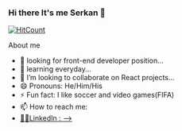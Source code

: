 ### Hi there It's me Serkan 👋

[![HitCount](http://hits.dwyl.com/serkansonmez06/serkansonmez06.svg)](http://hits.dwyl.com/serkansonmez06/serkansonmez06)

About me

- 🔭 looking for front-end developer position...
- 🌱 learning everyday...
- 👯 I’m looking to collaborate on React projects...
- 😄 Pronouns: He/Him/His
- ⚡ Fun fact: I like soccer and video games(FIFA)
- 📫 How to reach me: <a href="mailto:srknsnmz83@gmail.com"> 
- 💁🏾‍LinkedIn : <a href="https://www.linkedin.com/in/serkan-sonmez-mba/">
-->
